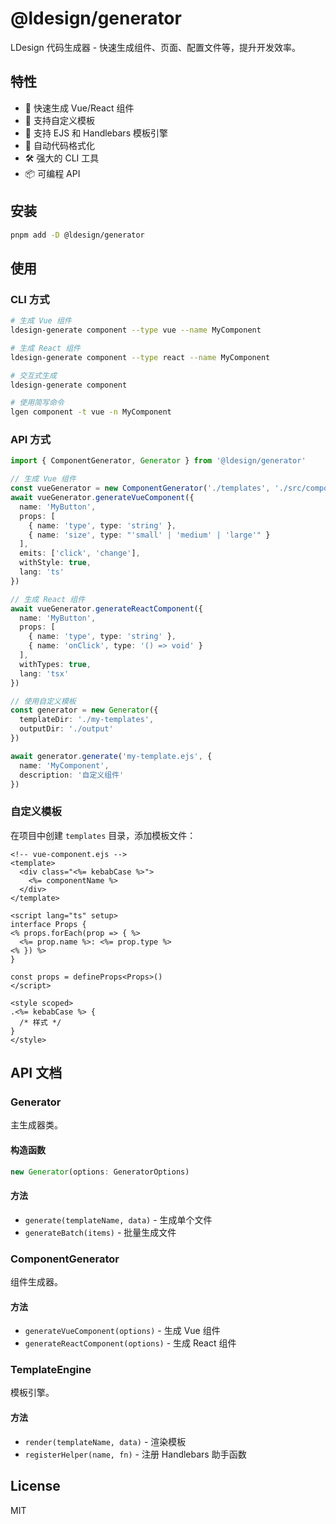 # @ldesign/generator

LDesign 代码生成器 - 快速生成组件、页面、配置文件等，提升开发效率。

## 特性

- 🚀 快速生成 Vue/React 组件
- 📝 支持自定义模板
- 🎨 支持 EJS 和 Handlebars 模板引擎
- 💅 自动代码格式化
- 🛠️ 强大的 CLI 工具
- 📦 可编程 API

## 安装

```bash
pnpm add -D @ldesign/generator
```

## 使用

### CLI 方式

```bash
# 生成 Vue 组件
ldesign-generate component --type vue --name MyComponent

# 生成 React 组件
ldesign-generate component --type react --name MyComponent

# 交互式生成
ldesign-generate component

# 使用简写命令
lgen component -t vue -n MyComponent
```

### API 方式

```typescript
import { ComponentGenerator, Generator } from '@ldesign/generator'

// 生成 Vue 组件
const vueGenerator = new ComponentGenerator('./templates', './src/components')
await vueGenerator.generateVueComponent({
  name: 'MyButton',
  props: [
    { name: 'type', type: 'string' },
    { name: 'size', type: "'small' | 'medium' | 'large'" }
  ],
  emits: ['click', 'change'],
  withStyle: true,
  lang: 'ts'
})

// 生成 React 组件
await vueGenerator.generateReactComponent({
  name: 'MyButton',
  props: [
    { name: 'type', type: 'string' },
    { name: 'onClick', type: '() => void' }
  ],
  withTypes: true,
  lang: 'tsx'
})

// 使用自定义模板
const generator = new Generator({
  templateDir: './my-templates',
  outputDir: './output'
})

await generator.generate('my-template.ejs', {
  name: 'MyComponent',
  description: '自定义组件'
})
```

### 自定义模板

在项目中创建 `templates` 目录，添加模板文件：

```ejs
<!-- vue-component.ejs -->
<template>
  <div class="<%= kebabCase %>">
    <%= componentName %>
  </div>
</template>

<script lang="ts" setup>
interface Props {
<% props.forEach(prop => { %>
  <%= prop.name %>: <%= prop.type %>
<% }) %>
}

const props = defineProps<Props>()
</script>

<style scoped>
.<%= kebabCase %> {
  /* 样式 */
}
</style>
```

## API 文档

### Generator

主生成器类。

#### 构造函数

```typescript
new Generator(options: GeneratorOptions)
```

#### 方法

- `generate(templateName, data)` - 生成单个文件
- `generateBatch(items)` - 批量生成文件

### ComponentGenerator

组件生成器。

#### 方法

- `generateVueComponent(options)` - 生成 Vue 组件
- `generateReactComponent(options)` - 生成 React 组件

### TemplateEngine

模板引擎。

#### 方法

- `render(templateName, data)` - 渲染模板
- `registerHelper(name, fn)` - 注册 Handlebars 助手函数

## License

MIT


